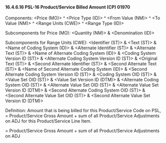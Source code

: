 #### 16.4.6.16 PSL-16 Product/Service Billed Amount (CP) 01970

Components: &lt;Price (MO)> ^ &lt;Price Type (ID)> ^ &lt;From Value (NM)> ^ &lt;To Value (NM)> ^ &lt;Range Units (CWE)> ^ &lt;Range Type (ID)>

Subcomponents for Price (MO): &lt;Quantity (NM)> & &lt;Denomination (ID)>

Subcomponents for Range Units (CWE): &lt;Identifier (ST)> & &lt;Text (ST)> & &lt;Name of Coding System (ID)> & &lt;Alternate Identifier (ST)> & &lt;Alternate Text (ST)> & &lt;Name of Alternate Coding System (ID)> & &lt;Coding System Version ID (ST)> & &lt;Alternate Coding System Version ID (ST)> & &lt;Original Text (ST)> & &lt;Second Alternate Identifier (ST)> & &lt;Second Alternate Text (ST)> & &lt;Name of Second Alternate Coding System (ID)> & &lt;Second Alternate Coding System Version ID (ST)> & &lt;Coding System OID (ST)> & &lt;Value Set OID (ST)> & &lt;Value Set Version ID (DTM)> & &lt;Alternate Coding System OID (ST)> & &lt;Alternate Value Set OID (ST)> & &lt;Alternate Value Set Version ID (DTM)> & &lt;Second Alternate Coding System OID (ST)> & &lt;Second Alternate Value Set OID (ST)> & &lt;Second Alternate Value Set Version ID (DTM)>

Definition: Amount that is being billed for this Product/Service Code on PSL, = Product/Service Gross Amount + sum of all Product/Service Adjustments on ADJ for this Product/Service Line Item.

\= Product/Service Gross Amount + sum of all Product/Service Adjustments on ADJ
